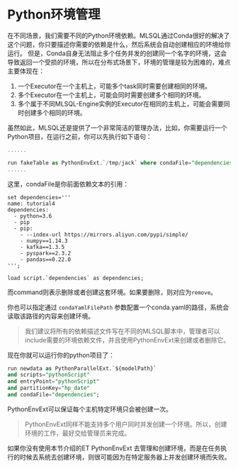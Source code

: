 # Python环境管理

在不同场景，我们需要不同的Python环境依赖。MLSQL通过Conda很好的解决了这个问题，你只要描述你需要的依赖是什么，然后系统会自动创建相应的环境给你运行。
但是，Conda自身无法阻止多个任务并发的创建同一个名字的环境，这会导致返回一个受损的环境，所以在分布式场景下，环境的管理是较为困难的，难点主要体现在：

1. 一个Executor在一个主机上，可能多个task同时需要创建相同的环境。
2. 多个Executor在一个主机上，可能会同时需要创建多个相同的环境。
3. 多个属于不同MLSQL-Engine实例的Executor在相同的主机上，可能会需要同时创建多个相同的环境。

虽然如此，MLSQL还是提供了一个非常简洁的管理办法，比如，你需要运行一个Python项目，在运行之前，你可以先执行如下语句：

```sql
......

run fakeTable as PythonEnvExt.`/tmp/jack` where condaFile="dependencies" and command="create";
......

```

这里，condaFile是你前面依赖文本的引用：

```
set dependencies='''
name: tutorial4
dependencies:
  - python=3.6
  - pip
  - pip:
    - --index-url https://mirrors.aliyun.com/pypi/simple/
    - numpy==1.14.3
    - kafka==1.3.5
    - pyspark==2.3.2
    - pandas==0.22.0
''';

load script.`dependencies` as dependencies;
```

而command则表示删除或者创建这套环境。如果要删除，则对应为`remove`。

你也可以指定通过 `condaYamlFilePath` 参数配置一个conda.yaml的路径，系统会读取该路径的内容来创建环境。

> 我们建议将所有的依赖描述文件写在不同的MLSQL脚本中，管理者可以include需要的环境依赖文件，并且使用PythonEnvExt来创建或者删除它。



现在你就可以运行你的python项目了：

```sql
run newdata as PythonParallelExt.`${modelPath}`
and scripts="pythonScript" 
and entryPoint="pythonScript"
and partitionKey="hp_date"
and condaFile="dependencies";
```

PythonEnvExt可以保证每个主机特定环境只会被创建一次。

> PythonEnvExt同样不能支持多个用户同时并发创建一个环境。所以，创建环境的工作，最好交给管理员来完成。 

如果你没有使用本节介绍的ET PythonEnvExt 去管理和创建环境，而是在任务执行的时候去系统去创建环境，则很可能因为在特定服务器上并发创建环境而失败。




